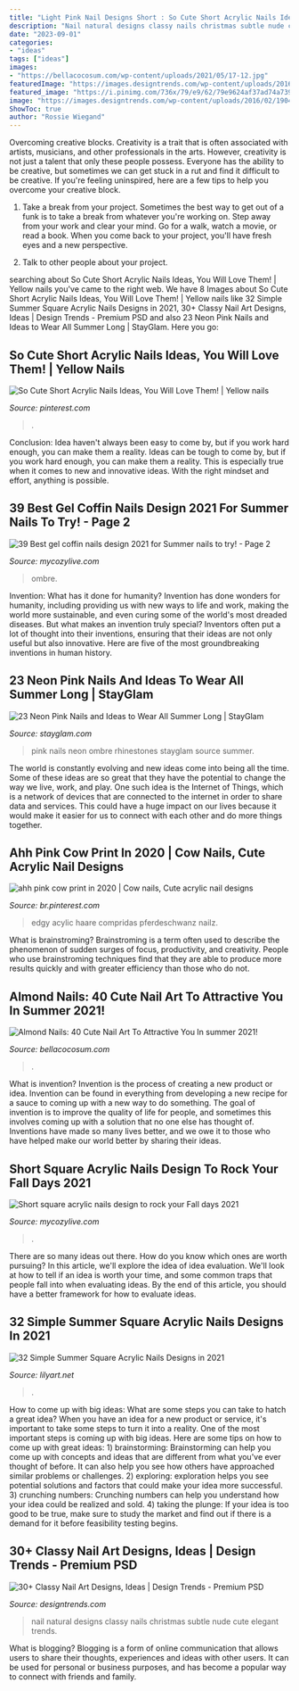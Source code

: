 ```yaml
---
title: "Light Pink Nail Designs Short : So Cute Short Acrylic Nails Ideas, You Will Love Them!"
description: "Nail natural designs classy nails christmas subtle nude cute elegant trends"
date: "2023-09-01"
categories:
- "ideas"
tags: ["ideas"]
images:
- "https://bellacocosum.com/wp-content/uploads/2021/05/17-12.jpg"
featuredImage: "https://images.designtrends.com/wp-content/uploads/2016/02/19043923/Natural-Nail-Design3.jpg"
featured_image: "https://i.pinimg.com/736x/79/e9/62/79e9624af37ad74a739e79c1512dce6d.jpg"
image: "https://images.designtrends.com/wp-content/uploads/2016/02/19043923/Natural-Nail-Design3.jpg"
ShowToc: true
author: "Rossie Wiegand"
---
```



Overcoming creative blocks.
Creativity is a trait that is often associated with artists, musicians, and other professionals in the arts. However, creativity is not just a talent that only these people possess. Everyone has the ability to be creative, but sometimes we can get stuck in a rut and find it difficult to be creative. If you're feeling uninspired, here are a few tips to help you overcome your creative block.
1. Take a break from your project. Sometimes the best way to get out of a funk is to take a break from whatever you're working on. Step away from your work and clear your mind. Go for a walk, watch a movie, or read a book. When you come back to your project, you'll have fresh eyes and a new perspective.

2. Talk to other people about your project.

	

		
searching about So Cute Short Acrylic Nails Ideas, You Will Love Them! | Yellow nails you've came to the right web. We have 8 Images about So Cute Short Acrylic Nails Ideas, You Will Love Them! | Yellow nails like 32 Simple Summer Square Acrylic Nails Designs in 2021, 30+ Classy Nail Art Designs, Ideas | Design Trends - Premium PSD and also 23 Neon Pink Nails and Ideas to Wear All Summer Long | StayGlam. Here you go:
		
    
## So Cute Short Acrylic Nails Ideas, You Will Love Them! | Yellow Nails

<img loading=lazy src="https://i.pinimg.com/736x/79/e9/62/79e9624af37ad74a739e79c1512dce6d.jpg" onerror="this.onerror=null;this.src='https://tse1.mm.bing.net/th?id=OIP.zpOWJoBT4h7EmdamDLT6wwHaLH&amp;pid=15.1';" alt="So Cute Short Acrylic Nails Ideas, You Will Love Them! | Yellow nails">

_Source: pinterest.com_

>. 

	

Conclusion: Idea haven't always been easy to come by, but if you work hard enough, you can make them a reality.
Ideas can be tough to come by, but if you work hard enough, you can make them a reality. This is especially true when it comes to new and innovative ideas. With the right mindset and effort, anything is possible.

    
## 39 Best Gel Coffin Nails Design 2021 For Summer Nails To Try! - Page 2

<img loading=lazy src="https://mycozylive.com/wp-content/uploads/2021/05/13-768x1152.jpg" onerror="this.onerror=null;this.src='https://tse1.mm.bing.net/th?id=OIP.SXj8TVhj8GTz0ICb7osEDwHaLH&amp;pid=15.1';" alt="39 Best gel coffin nails design 2021 for Summer nails to try! - Page 2">

_Source: mycozylive.com_

>ombre. 

	

Invention: What has it done for humanity?
Invention has done wonders for humanity, including providing us with new ways to life and work, making the world more sustainable, and even curing some of the world's most dreaded diseases. But what makes an invention truly special? Inventors often put a lot of thought into their inventions, ensuring that their ideas are not only useful but also innovative. Here are five of the most groundbreaking inventions in human history.

    
## 23 Neon Pink Nails And Ideas To Wear All Summer Long | StayGlam

<img loading=lazy src="https://stayglam.com/wp-content/uploads/2020/02/Neon-Pink-Ombre-Nails-with-Rhinestones.jpg" onerror="this.onerror=null;this.src='https://tse3.mm.bing.net/th?id=OIP.ojt_85RojvpY3JVS44PkzwHaLH&amp;pid=15.1';" alt="23 Neon Pink Nails and Ideas to Wear All Summer Long | StayGlam">

_Source: stayglam.com_

>pink nails neon ombre rhinestones stayglam source summer. 

	

The world is constantly evolving and new ideas come into being all the time. Some of these ideas are so great that they have the potential to change the way we live, work, and play. One such idea is the Internet of Things, which is a network of devices that are connected to the internet in order to share data and services. This could have a huge impact on our lives because it would make it easier for us to connect with each other and do more things together.

    
## Ahh Pink Cow Print In 2020 | Cow Nails, Cute Acrylic Nail Designs

<img loading=lazy src="https://i.pinimg.com/736x/3a/27/ca/3a27ca1facba5bc3874983e03486e053.jpg" onerror="this.onerror=null;this.src='https://tse1.mm.bing.net/th?id=OIP.qPtuRN87TG0yOs9Gf8BbJwHaKf&amp;pid=15.1';" alt="ahh pink cow print in 2020 | Cow nails, Cute acrylic nail designs">

_Source: br.pinterest.com_

>edgy acylic haare compridas pferdeschwanz nailz. 

	

What is brainstroming?
Brainstroming is a term often used to describe the phenomenon of sudden surges of focus, productivity, and creativity. People who use brainstroming techniques find that they are able to produce more results quickly and with greater efficiency than those who do not.

    
## Almond Nails: 40 Cute Nail Art To Attractive You In Summer 2021!

<img loading=lazy src="https://bellacocosum.com/wp-content/uploads/2021/05/17-12.jpg" onerror="this.onerror=null;this.src='https://tse2.mm.bing.net/th?id=OIP.57Ww7o8GjOXzSJ92XuImxQHaLH&amp;pid=15.1';" alt="Almond Nails: 40 Cute Nail Art To Attractive You In summer 2021!">

_Source: bellacocosum.com_

>. 

	

What is invention?
Invention is the process of creating a new product or idea. Invention can be found in everything from developing a new recipe for a sauce to coming up with a new way to do something. The goal of invention is to improve the quality of life for people, and sometimes this involves coming up with a solution that no one else has thought of. Inventions have made so many lives better, and we owe it to those who have helped make our world better by sharing their ideas.

    
## Short Square Acrylic Nails Design To Rock Your Fall Days 2021

<img loading=lazy src="https://mycozylive.com/wp-content/uploads/2021/08/40-2.jpg" onerror="this.onerror=null;this.src='https://tse1.mm.bing.net/th?id=OIP.niti4IUql0UNbvSwOwDUiwHaNK&amp;pid=15.1';" alt="Short square acrylic nails design to rock your Fall days 2021">

_Source: mycozylive.com_

>. 

	

There are so many ideas out there. How do you know which ones are worth pursuing? In this article, we'll explore the idea of idea evaluation. We'll look at how to tell if an idea is worth your time, and some common traps that people fall into when evaluating ideas. By the end of this article, you should have a better framework for how to evaluate ideas.

    
## 32 Simple Summer Square Acrylic Nails Designs In 2021

<img loading=lazy src="https://lilyart.net/wp-content/uploads/2021/05/5-13-683x1024.jpg" onerror="this.onerror=null;this.src='https://tse1.mm.bing.net/th?id=OIP.QAuf2Ujw2VBNAesQITZREgHaLG&amp;pid=15.1';" alt="32 Simple Summer Square Acrylic Nails Designs in 2021">

_Source: lilyart.net_

>. 

	

How to come up with big ideas: What are some steps you can take to hatch a great idea?
When you have an idea for a new product or service, it's important to take some steps to turn it into a reality. One of the most important steps is coming up with big ideas. Here are some tips on how to come up with great ideas: 1) brainstorming: Brainstorming can help you come up with concepts and ideas that are different from what you've ever thought of before. It can also help you see how others have approached similar problems or challenges. 2) exploring: exploration helps you see potential solutions and factors that could make your idea more successful. 3) crunching numbers: Crunching numbers can help you understand how your idea could be realized and sold. 4) taking the plunge: If your idea is too good to be true, make sure to study the market and find out if there is a demand for it before feasibility testing begins.

    
## 30+ Classy Nail Art Designs, Ideas | Design Trends - Premium PSD

<img loading=lazy src="https://images.designtrends.com/wp-content/uploads/2016/02/19043923/Natural-Nail-Design3.jpg" onerror="this.onerror=null;this.src='https://tse2.mm.bing.net/th?id=OIP.eBDAkiz9NJyNuEnnYki-5wHaKi&amp;pid=15.1';" alt="30+ Classy Nail Art Designs, Ideas | Design Trends - Premium PSD">

_Source: designtrends.com_

>nail natural designs classy nails christmas subtle nude cute elegant trends. 

	

What is blogging?
Blogging is a form of online communication that allows users to share their thoughts, experiences and ideas with other users. It can be used for personal or business purposes, and has become a popular way to connect with friends and family.

